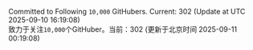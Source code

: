 Committed to Following `10,000` GitHubers. Current: <!-- FOLLOWING_COUNT -->302<!-- FOLLOWING_COUNT --> (Update at UTC <!-- LAST_UPDATED -->2025-09-10 16:19:08<!-- LAST_UPDATED -->)<br>
致力于关注`10,000`个GitHuber。当前：<!-- FOLLOWING_COUNT -->302<!-- FOLLOWING_COUNT --> (更新于北京时间 <!-- LAST_UPDATED_CST -->2025-09-11 00:19:08<!-- LAST_UPDATED_CST -->)
